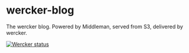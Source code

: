 wercker-blog
============

The wercker blog. Powered by Middleman, served from S3, delivered by wercker.

[![Wercker status](https://dev.wercker.com/status/3c4def5775a3b99c87f235409f051158/m)](https://dev.wercker.com/project/bykey/3c4def5775a3b99c87f235409f051158)